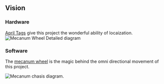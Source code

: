 ## Vision

### Hardware 

[April Tags](https://roboticsknowledgebase.com/wiki/sensing/apriltags/) give this project the wonderful ability of locaization.
![Mecanum Wheel Detailed diagram](https://external-content.duckduckgo.com/iu/?u=https%3A%2F%2Fdocs.cbteeple.com%2Fassets%2Fimg%2Fapriltags_30mm.png&f=1&nofb=1&ipt=2e562cefeedd7c46976910e2bd5d37e30c7bcb6566a53c879289141c46174fde&ipo=images)



### Software

The [mecanum wheel](https://en.wikipedia.org/wiki/Mecanum_wheel) is the magic behind the omni directional movement of this project.

![Mecanum chasis diagram.](https://external-content.duckduckgo.com/iu/?u=https%3A%2F%2Fwww.researchgate.net%2Fprofile%2FM-Hayes-3%2Fpublication%2F311564472%2Ffigure%2Fdownload%2Ffig9%2FAS%3A525221409902601%401502233950621%2Fa-Mecanum-wheel-position-around-sphere-b-roller-angles-around-Mecanum-wheel.png&f=1&nofb=1&ipt=1327f0aa68fa2f4d1d6e701fc37b39da95684783537cc822bab735554bc7569d&ipo=imageshttps://external-content.duckduckgo.com/iu/?u=https%3A%2F%2Fgm0.org%2Fen%2Flatest%2F_images%2Fmecanum-drive-force-diagram.png&f=1&nofb=1&ipt=a26c6a88dac5e754ffa5c70bf51186fa3a5f70c4dc78e8522d3402d188b9780f&ipo=images)

